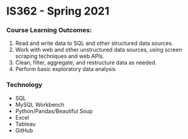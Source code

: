 # IS362 - Spring 2021

### Course Learning Outcomes:
1. Read and write data to SQL and other structured data sources.
2. Work with web and other unstructured data sources, using screen scraping techniques and web APIs.
3. Clean, filter, aggregate, and restructure data as needed.
4. Perform basic exploratory data analysis

### Technology
* SQL
* MySQL Workbench
* Python/Pandas/Beautiful Soup
* Excel
* Tableau
* GitHub
